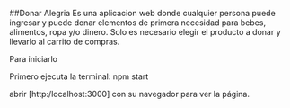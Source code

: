 ##Donar Alegria
Es una aplicacion web donde cualquier persona puede ingresar y puede donar elementos de primera necesidad para bebes, alimentos, ropa y/o dinero.
Solo es necesario elegir el producto a donar y llevarlo al carrito de compras.

Para iniciarlo

Primero ejecuta la terminal: npm start

abrir [http:/localhost:3000] con su navegador para ver la página.
